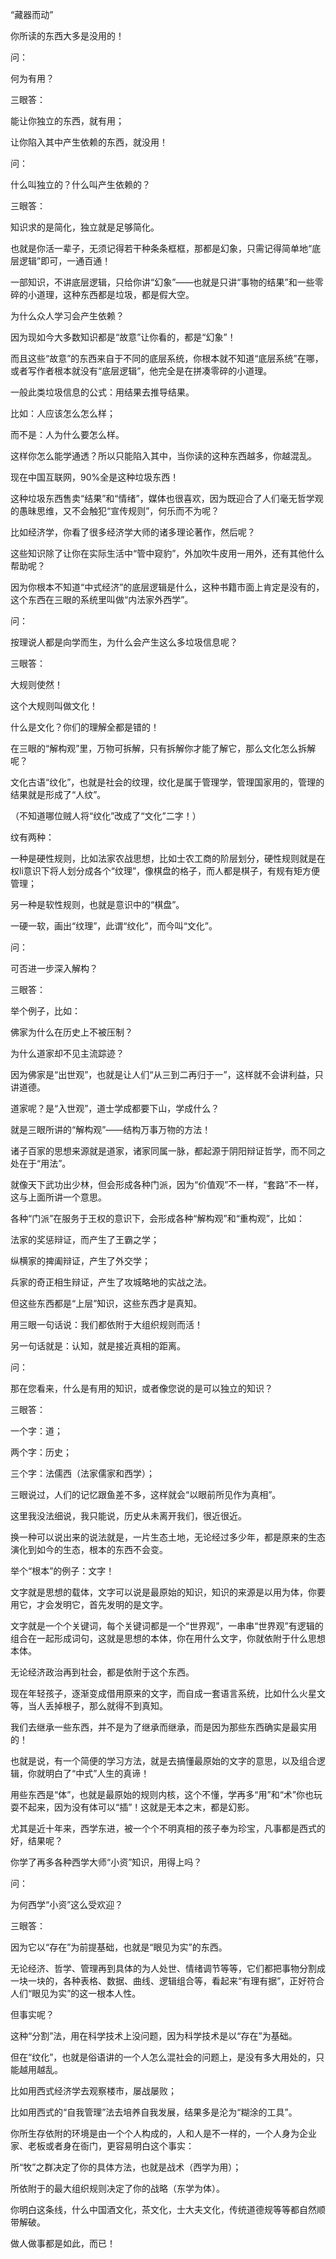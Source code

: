 “藏器而动”


你所读的东西大多是没用的！

 

问：

何为有用？

 

三眼答：

能让你独立的东西，就有用；

让你陷入其中产生依赖的东西，就没用！

 





问：

什么叫独立的？什么叫产生依赖的？

 

三眼答：

知识求的是简化，独立就是足够简化。

也就是你活一辈子，无须记得若干种条条框框，那都是幻象，只需记得简单地“底层逻辑”即可，一通百通！

一部知识，不讲底层逻辑，只给你讲“幻象”——也就是只讲“事物的结果”和一些零碎的小道理，这种东西都是垃圾，都是假大空。

 

为什么众人学习会产生依赖？

因为现如今大多数知识都是“故意”让你看的，都是“幻象”！

而且这些“故意”的东西来自于不同的底层系统，你根本就不知道“底层系统”在哪，或者写作者根本就没有“底层逻辑”，他完全是在拼凑零碎的小道理。

 

一般此类垃圾信息的公式：用结果去推导结果。

比如：人应该怎么怎么样；

而不是：人为什么要怎么样。

 

这样你怎么能学通透？所以只能陷入其中，当你读的这种东西越多，你越混乱。

现在中国互联网，90%全是这种垃圾东西！

这种垃圾东西售卖“结果”和“情绪”，媒体也很喜欢，因为既迎合了人们毫无哲学观的愚昧思维，又不会触犯“宣传规则”，何乐而不为呢？

 

比如经济学，你看了很多经济学大师的诸多理论著作，然后呢？

这些知识除了让你在实际生活中“管中窥豹”，外加吹牛皮用一用外，还有其他什么帮助呢？

因为你根本不知道“中式经济”的底层逻辑是什么，这种书籍市面上肯定是没有的，这个东西在三眼的系统里叫做“内法家外西学”。

 





问：

按理说人都是向学而生，为什么会产生这么多垃圾信息呢？

 

三眼答：

大规则使然！

这个大规则叫做文化！

 

什么是文化？你们的理解全都是错的！

在三眼的“解构观”里，万物可拆解，只有拆解你才能了解它，那么文化怎么拆解呢？

 

文化古语“纹化”，也就是社会的纹理，纹化是属于管理学，管理国家用的，管理的结果就是形成了“人纹”。

（不知道哪位贼人将“纹化”改成了“文化”二字！）

纹有两种：

一种是硬性规则，比如法家农战思想，比如士农工商的阶层划分，硬性规则就是在权li意识下将人划分成各个“纹理”，像棋盘的格子，而人都是棋子，有规有矩方便管理；

另一种是软性规则，也就是意识中的“棋盘”。

 

一硬一软，画出“纹理”，此谓“纹化”，而今叫“文化”。

 





问：

可否进一步深入解构？

 

三眼答：

举个例子，比如：

佛家为什么在历史上不被压制？

为什么道家却不见主流踪迹？

 

因为佛家是“出世观”，也就是让人们“从三到二再归于一”，这样就不会讲利益，只讲道德。

道家呢？是“入世观”，道士学成都要下山，学成什么？

 

就是三眼所讲的“解构观”——结构万事万物的方法！

 

诸子百家的思想来源就是道家，诸家同属一脉，都起源于阴阳辩证哲学，而不同之处在于“用法”。

就像天下武功出少林，但会形成各种门派，因为“价值观”不一样，“套路”不一样，这与上面所讲一个意思。

 

各种“门派”在服务于王权的意识下，会形成各种“解构观”和“重构观”，比如：



法家的奖惩辩证，而产生了王霸之学；

纵横家的捭阖辩证，产生了外交学；

兵家的奇正相生辩证，产生了攻城略地的实战之法。

 

但这些东西都是“上层”知识，这些东西才是真知。

用三眼一句话说：我们都依附于大组织规则而活！

另一句话就是：认知，就是接近真相的距离。

 





问：

那在您看来，什么是有用的知识，或者像您说的是可以独立的知识？

 

三眼答：

一个字：道；

两个字：历史；

三个字：法儒西（法家儒家和西学）；

 

三眼说过，人们的记忆跟鱼差不多，这样就会“以眼前所见作为真相”。

这里我没法细说，我只能说，历史从未离开我们，很近很近。

 

换一种可以说出来的说法就是，一片生态土地，无论经过多少年，都是原来的生态演化到如今的生态，根本的东西不会变。

 

举个“根本”的例子：文字！

 

文字就是思想的载体，文字可以说是最原始的知识，知识的来源是以用为体，你要用它，才会发明它，首先发明的是文字。

文字就是一个个关键词，每个关键词都是一个“世界观”，一串串“世界观”有逻辑的组合在一起形成词句，这就是思想的本体，你在用什么文字，你就依附于什么思想本体。

无论经济政治再到社会，都是依附于这个东西。



现在年轻孩子，逐渐变成借用原来的文字，而自成一套语言系统，比如什么火星文等，当人丢掉根子，那么就得不到真知。



我们去继承一些东西，并不是为了继承而继承，而是因为那些东西确实是最实用的！

 

也就是说，有一个简便的学习方法，就是去搞懂最原始的文字的意思，以及组合逻辑，你就明白了“中式”人生的真谛！

 

用些东西是“体”，也就是最原始的规则内核，这个不懂，学再多“用”和“术”你也玩耍不起来，因为没有体可以“插”！这就是无本之末，都是幻影。

 

尤其是近十年来，西学东进，被一个个不明真相的孩子奉为珍宝，凡事都是西式的好，结果呢？

你学了再多各种西学大师“小资”知识，用得上吗？

 





问：

为何西学“小资”这么受欢迎？

 

三眼答：

因为它以“存在”为前提基础，也就是“眼见为实”的东西。

无论经济、哲学、管理再到具体的为人处世、情绪调节等等，它们都把事物分割成一块一块的，各种表格、数据、曲线、逻辑组合等，看起来“有理有据”，正好符合人们“眼见为实”的这一根本人性。



但事实呢？

这种“分割”法，用在科学技术上没问题，因为科学技术是以“存在”为基础。

但在“纹化”，也就是俗语讲的一个人怎么混社会的问题上，是没有多大用处的，只能越用越乱。

比如用西式经济学去观察楼市，屡战屡败；

比如用西式的“自我管理”法去培养自我发展，结果多是沦为“糊涂的工具”。

 

你所生存依附的环境是由一个个人构成的，人和人是不一样的，一个人身为企业家、老板或者身在衙门，更容易明白这个事实：

 

所“牧”之群决定了你的具体方法，也就是战术（西学为用）；

所依附于的最大组织规则决定了你的战略（东学为体）。

 

你明白这条线，什么中国酒文化，茶文化，士大夫文化，传统道德规等等都自然顺带解破。 



做人做事都是如此，而已！